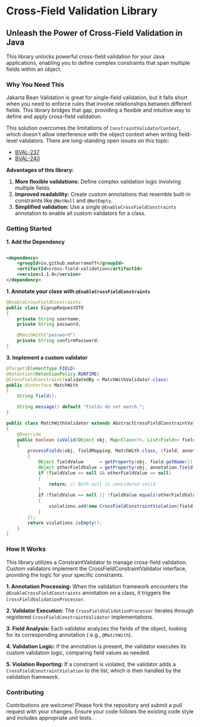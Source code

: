 # Cross-Field Validation Library

## Unleash the Power of Cross-Field Validation in Java

This library unlocks powerful cross-field validation for your Java applications, enabling you to define complex
constraints that span multiple fields within an object.

### Why You Need This

Jakarta Bean Validation is great for single-field validation, but it falls short when you need to enforce rules that
involve relationships between different fields. This library bridges that gap, providing a flexible and intuitive way to
define and apply cross-field validation.

This solution overcomes the limitations of `ConstraintValidatorContext`, which doesn't allow interference with the
object context when writing field-level validators. There are long-standing open issues on this topic:

- [BVAL-237](https://hibernate.atlassian.net/browse/BVAL-237)
- [BVAL-240](https://hibernate.atlassian.net/browse/BVAL-240)

**Advantages of this library:**

1. **More flexible validations:**  Define complex validation logic involving multiple fields.
2. **Improved readability:** Create custom annotations that resemble built-in constraints like `@NotNull`
   and `@NotEmpty`.
3. **Simplified validation:** Use a single `@EnableCrossFieldConstraints` annotation to enable all custom validators for
   a class.

### Getting Started

**1. Add the Dependency**

```xml

<dependency>
    <groupId>io.github.maharramoff</groupId>
    <artifactId>cross-field-validation</artifactId>
    <version>1.1.0</version>
</dependency>
```

**1. Annotate your class with `@EnableCrossFieldConstraints`**

```java
@EnableCrossFieldConstraints
public class SignupRequestDTO
{
    private String username;
    private String password;

    @MatchWith("password")
    private String confirmPassword;
}
```

**3. Implement a custom validator**

```java
@Target(ElementType.FIELD)
@Retention(RetentionPolicy.RUNTIME)
@CrossFieldConstraint(validatedBy = MatchWithValidator.class)
public @interface MatchWith
{
    String field();

    String message() default "Fields do not match.";
}

public class MatchWithValidator extends AbstractCrossFieldConstraintValidator
{
    @Override
    public boolean isValid(Object obj, Map<Class<?>, List<Field>> fieldMapping, List<CrossFieldConstraintViolation> violations)
    {
        processFields(obj, fieldMapping, MatchWith.class, (field, annotation) ->
        {
            Object fieldValue      = getProperty(obj, field.getName());
            Object otherFieldValue = getProperty(obj, annotation.field());
            if (fieldValue == null && otherFieldValue == null)
            {
                return; // Both null is considered valid
            }
            if (fieldValue == null || !fieldValue.equals(otherFieldValue))
            {
                violations.add(new CrossFieldConstraintViolation(field.getName(), annotation.message()));
            }
        });
        return violations.isEmpty();
    }
}
```

### How It Works

This library utilizes a ConstraintValidator to manage cross-field validation. Custom validators implement the
CrossFieldConstraintValidator interface, providing the logic for your specific constraints.

**1. Annotation Processing:** When the validation framework encounters the `@EnableCrossFieldConstraints` annotation on
a class, it triggers the `CrossFieldValidationProcessor`.

**2. Validator Execution:** The `CrossFieldValidationProcessor` iterates through
registered `CrossFieldConstraintValidator` implementations.

**3. Field Analysis:** Each validator analyzes the fields of the object, looking for its corresponding annotation (
e.g., `@MatchWith`).

**4. Validation Logic:** If the annotation is present, the validator executes its custom validation logic, comparing
field values as needed.

**5. Violation Reporting:** If a constraint is violated, the validator adds a `CrossFieldConstraintViolation` to the
list, which
is then handled by the validation framework.

### Contributing

Contributions are welcome! Please fork the repository and submit a pull request with your changes. Ensure your code
follows the existing code style and includes appropriate unit tests.